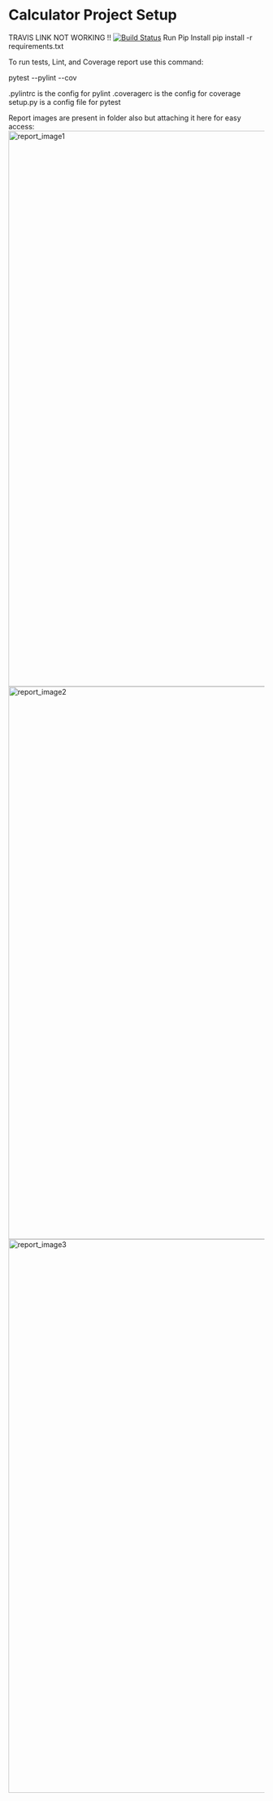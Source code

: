 #  Calculator Project Setup
TRAVIS LINK NOT WORKING !!
[![Build Status](https://app.travis-ci.com/SuchiKhare/calc2.svg?branch=main)](https://app.travis-ci.com/SuchiKhare/calc2)
Run Pip Install
pip install -r requirements.txt

To run tests, Lint, and Coverage report use this command:

pytest  --pylint --cov

.pylintrc is the config for pylint
.coveragerc is the config for coverage
setup.py is a config file for pytest

Report images are present in folder also but attaching it here for easy access:
<img width="1093" alt="report_image1" src="https://user-images.githubusercontent.com/90444833/145122290-0b043eec-b772-40d3-8011-9aeee30b5960.PNG">
<img width="1087" alt="report_image2" src="https://user-images.githubusercontent.com/90444833/145122287-0943bc41-26ac-44e9-bf3e-1438163f0d22.PNG">
<img width="1089" alt="report_image3" src="https://user-images.githubusercontent.com/90444833/145122289-b2f7bc61-289d-45e8-8f9f-5bb0c06a29e1.PNG">

